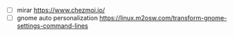 - [ ] mirar https://www.chezmoi.io/
- [ ] gnome auto personalization https://linux.m2osw.com/transform-gnome-settings-command-lines
